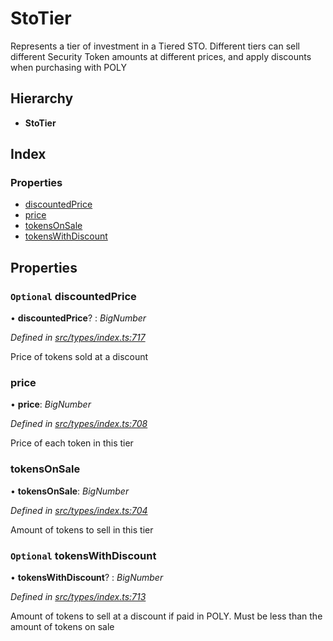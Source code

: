 # StoTier

Represents a tier of investment in a Tiered STO. Different tiers can sell different Security Token amounts at different prices, and apply discounts when purchasing with POLY

## Hierarchy

* **StoTier**

## Index

### Properties

* [discountedPrice](_types_index_.stotier.md#optional-discountedprice)
* [price](_types_index_.stotier.md#price)
* [tokensOnSale](_types_index_.stotier.md#tokensonsale)
* [tokensWithDiscount](_types_index_.stotier.md#optional-tokenswithdiscount)

## Properties

### `Optional` discountedPrice

• **discountedPrice**? : _BigNumber_

_Defined in_ [_src/types/index.ts:717_](https://github.com/PolymathNetwork/polymath-sdk/blob/550676f/src/types/index.ts#L717)

Price of tokens sold at a discount

### price

• **price**: _BigNumber_

_Defined in_ [_src/types/index.ts:708_](https://github.com/PolymathNetwork/polymath-sdk/blob/550676f/src/types/index.ts#L708)

Price of each token in this tier

### tokensOnSale

• **tokensOnSale**: _BigNumber_

_Defined in_ [_src/types/index.ts:704_](https://github.com/PolymathNetwork/polymath-sdk/blob/550676f/src/types/index.ts#L704)

Amount of tokens to sell in this tier

### `Optional` tokensWithDiscount

• **tokensWithDiscount**? : _BigNumber_

_Defined in_ [_src/types/index.ts:713_](https://github.com/PolymathNetwork/polymath-sdk/blob/550676f/src/types/index.ts#L713)

Amount of tokens to sell at a discount if paid in POLY. Must be less than the amount of tokens on sale

